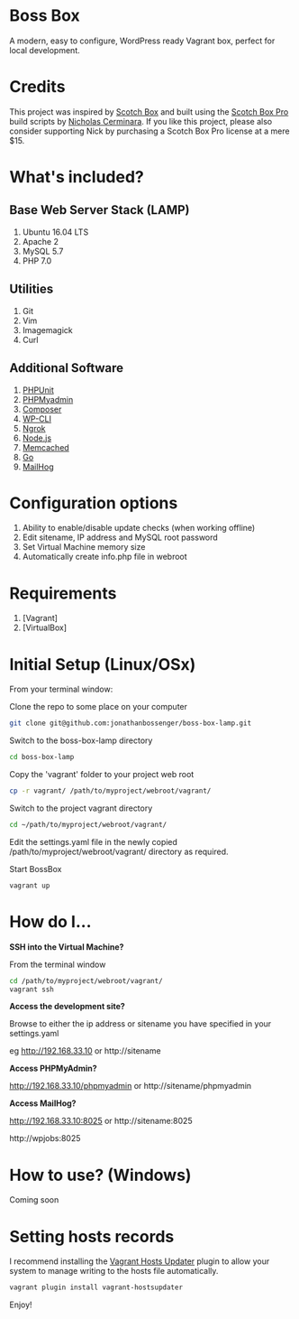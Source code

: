 Boss Box
========

A modern, easy to configure, WordPress ready Vagrant box, perfect for local development.

Credits
=======

This project was inspired by [Scotch Box](https://box.scotch.io/) and built using the [Scotch Box Pro](https://box.scotch.io/pro/) build scripts by [Nicholas Cerminara](https://twitter.com/whatnicktweets). If you like this project, please also consider supporting Nick by purchasing a Scotch Box Pro license at a mere $15.

What's included?
================

Base Web Server Stack (LAMP)
----------------------------

1. Ubuntu 16.04 LTS
1. Apache 2
1. MySQL 5.7
1. PHP 7.0

Utilities
---------

1. Git
1. Vim
1. Imagemagick
1. Curl

Additional Software
-------------------

1. [PHPUnit](PHPUnit)
1. [PHPMyadmin](https://www.phpmyadmin.net/)
1. [Composer](https://getcomposer.org/)
1. [WP-CLI](http://wp-cli.org/)
1. [Ngrok](https://ngrok.com/)
1. [Node.js](https://nodejs.org/en/)
1. [Memcached](https://memcached.org/)
1. [Go](https://golang.org/)
1. [MailHog](https://github.com/mailhog/MailHog)

Configuration options
=====================

1. Ability to enable/disable update checks (when working offline)
1. Edit sitename, IP address and MySQL root password
1. Set Virtual Machine memory size
1. Automatically create info.php file in webroot

Requirements
============

1. [Vagrant]
1. [VirtualBox]
    
Initial Setup (Linux/OSx)
=======================
    
From your terminal window:    
    
Clone the repo to some place on your computer

```bash
git clone git@github.com:jonathanbossenger/boss-box-lamp.git
```

Switch to the boss-box-lamp directory

```bash
cd boss-box-lamp
```

Copy the 'vagrant' folder to your project web root

```bash
cp -r vagrant/ /path/to/myproject/webroot/vagrant/
```

Switch to the project vagrant directory

```bash
cd ~/path/to/myproject/webroot/vagrant/
```

Edit the settings.yaml file in the newly copied /path/to/myproject/webroot/vagrant/ directory as required.

Start BossBox        
        
```bash
vagrant up
```

How do I...
===========

**SSH into the Virtual Machine?**

From the terminal window

```bash
cd /path/to/myproject/webroot/vagrant/
vagrant ssh
```

**Access the development site?**
 
Browse to either the ip address or sitename you have specified in your settings.yaml

eg http://192.168.33.10 or http://sitename

**Access PHPMyAdmin?**

http://192.168.33.10/phpmyadmin or http://sitename/phpmyadmin

**Access MailHog?**

http://192.168.33.10:8025 or http://sitename:8025

http://wpjobs:8025



How to use? (Windows)
=====================

Coming soon

Setting hosts records
=====================

I recommend installing the [Vagrant Hosts Updater](https://github.com/cogitatio/vagrant-hostsupdater) plugin to allow your system to manage writing to the hosts file automatically.

```bash
vagrant plugin install vagrant-hostsupdater
```

Enjoy!    
    
